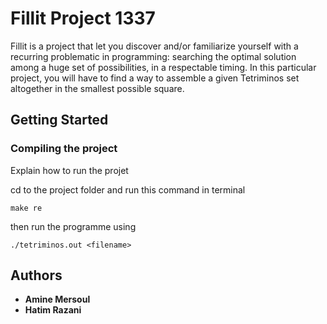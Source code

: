 # Fillit Project 1337

Fillit is a project that let you discover and/or familiarize yourself with a recurring
problematic in programming: searching the optimal solution among a huge set of possibilities,
in a respectable timing. In this particular project, you will have to find a way to
assemble a given Tetriminos set altogether in the smallest possible square.

## Getting Started

### Compiling the project

Explain how to run the projet

cd to the project folder and run this command in terminal

```
make re
```

then run the programme using

```
./tetriminos.out <filename>
```

## Authors
* **Amine Mersoul**
* **Hatim Razani**